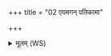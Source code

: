 +++
title = "02 एयमगन् पतिकामा"

+++
<details><summary>मूलम् (WS)</summary>

एयमगन् पतिकामा जनिकामोहमागमम् ।  
अश्वः कनिक्रदद्यथा भगेनाहं सहागमम् ॥ २ ॥
</details>